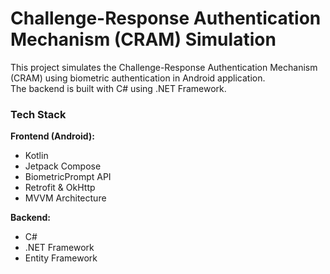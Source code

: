 # Challenge-Response Authentication Mechanism (CRAM) Simulation
This project simulates the Challenge-Response Authentication Mechanism (CRAM) using biometric authentication in Android application.  
The backend is built with C# using .NET Framework.

### Tech Stack

**Frontend (Android):**
- Kotlin
- Jetpack Compose
- BiometricPrompt API
- Retrofit & OkHttp
- MVVM Architecture

**Backend:**
- C#
- .NET Framework
- Entity Framework
